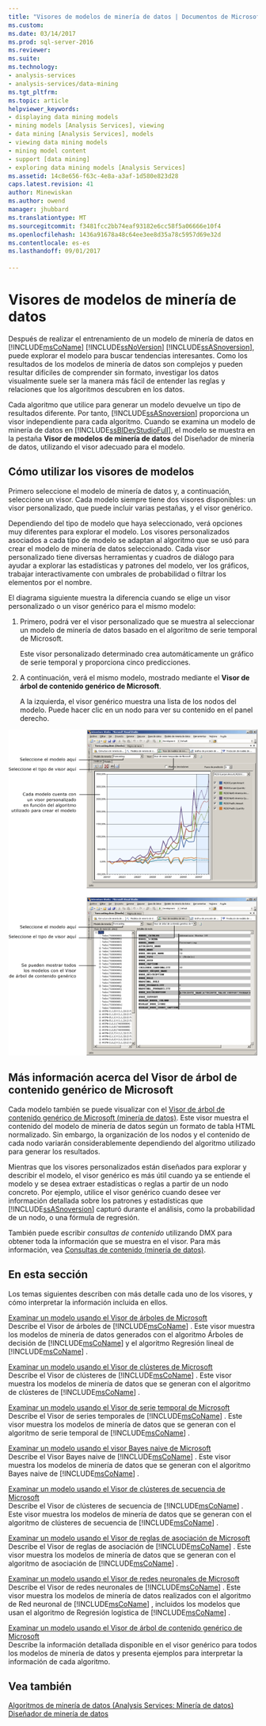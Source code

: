 ```yaml
---
title: "Visores de modelos de minería de datos | Documentos de Microsoft"
ms.custom: 
ms.date: 03/14/2017
ms.prod: sql-server-2016
ms.reviewer: 
ms.suite: 
ms.technology:
- analysis-services
- analysis-services/data-mining
ms.tgt_pltfrm: 
ms.topic: article
helpviewer_keywords:
- displaying data mining models
- mining models [Analysis Services], viewing
- data mining [Analysis Services], models
- viewing data mining models
- mining model content
- support [data mining]
- exploring data mining models [Analysis Services]
ms.assetid: 14c8e656-f63c-4e8a-a3af-1d580e823d28
caps.latest.revision: 41
author: Minewiskan
ms.author: owend
manager: jhubbard
ms.translationtype: MT
ms.sourcegitcommit: f3481fcc2bb74eaf93182e6cc58f5a06666e10f4
ms.openlocfilehash: 1436a91678a48c64ee3ee8d35a78c5957d69e32d
ms.contentlocale: es-es
ms.lasthandoff: 09/01/2017

---
```

# <a name="data-mining-model-viewers"></a>Visores de modelos de minería de datos
  Después de realizar el entrenamiento de un modelo de minería de datos en [!INCLUDE[msCoName](../../includes/msconame-md.md)] [!INCLUDE[ssNoVersion](../../includes/ssnoversion-md.md)] [!INCLUDE[ssASnoversion](../../includes/ssasnoversion-md.md)], puede explorar el modelo para buscar tendencias interesantes. Como los resultados de los modelos de minería de datos son complejos y pueden resultar difíciles de comprender sin formato, investigar los datos visualmente suele ser la manera más fácil de entender las reglas y relaciones que los algoritmos descubren en los datos.  
  
 Cada algoritmo que utilice para generar un modelo devuelve un tipo de resultados diferente. Por tanto, [!INCLUDE[ssASnoversion](../../includes/ssasnoversion-md.md)] proporciona un visor independiente para cada algoritmo. Cuando se examina un modelo de minería de datos en [!INCLUDE[ssBIDevStudioFull](../../includes/ssbidevstudiofull-md.md)], el modelo se muestra en la pestaña **Visor de modelos de minería de datos** del Diseñador de minería de datos, utilizando el visor adecuado para el modelo.  
  
## <a name="how-to-use-the-model-viewers"></a>Cómo utilizar los visores de modelos  
 Primero seleccione el modelo de minería de datos y, a continuación, seleccione un visor. Cada modelo siempre tiene dos visores disponibles: un visor personalizado, que puede incluir varias pestañas, y el visor genérico.  
  
 Dependiendo del tipo de modelo que haya seleccionado, verá opciones muy diferentes para explorar el modelo. Los visores personalizados asociados a cada tipo de modelo se adaptan al algoritmo que se usó para crear el modelo de minería de datos seleccionado. Cada visor personalizado tiene diversas herramientas y cuadros de diálogo para ayudar a explorar las estadísticas y patrones del modelo, ver los gráficos, trabajar interactivamente con umbrales de probabilidad o filtrar los elementos por el nombre.  
  
 El diagrama siguiente muestra la diferencia cuando se elige un visor personalizado o un visor genérico para el mismo modelo:  
  
1.  Primero, podrá ver el visor personalizado que se muestra al seleccionar un modelo de minería de datos basado en el algoritmo de serie temporal de Microsoft.  
  
     Este visor personalizado determinado crea automáticamente un gráfico de serie temporal y proporciona cinco predicciones.  
  
2.  A continuación, verá el mismo modelo, mostrado mediante el **Visor de árbol de contenido genérico de Microsoft**.  
  
     A la izquierda, el visor genérico muestra una lista de los nodos del modelo. Puede hacer clic en un nodo para ver su contenido en el panel derecho.  
  
 ![Información general del Diseñador de modelos de minería de datos](../../analysis-services/data-mining/media/generic-mining-model-tab1.gif "información general del Diseñador de modelos de minería de datos")  
  
## <a name="more-about-the-microsoft-generic-content-tree-viewer"></a>Más información acerca del Visor de árbol de contenido genérico de Microsoft  
 Cada modelo también se puede visualizar con el [Visor de árbol de contenido genérico de Microsoft &#40;minería de datos&#41;](http://msdn.microsoft.com/library/751b4393-f6fd-48c1-bcef-bdca589ce34c). Este visor muestra el contenido del modelo de minería de datos según un formato de tabla HTML normalizado. Sin embargo, la organización de los nodos y el contenido de cada nodo variarán considerablemente dependiendo del algoritmo utilizado para generar los resultados.  
  
 Mientras que los visores personalizados están diseñados para explorar y describir el modelo, el visor genérico es más útil cuando ya se entiende el modelo y se desea extraer estadísticas o reglas a partir de un nodo concreto. Por ejemplo, utilice el visor genérico cuando desee ver información detallada sobre los patrones y estadísticas que [!INCLUDE[ssASnoversion](../../includes/ssasnoversion-md.md)] capturó durante el análisis, como la probabilidad de un nodo, o una fórmula de regresión.  
  
 También puede escribir *consultas de contenido* utilizando DMX para obtener toda la información que se muestra en el visor. Para más información, vea [Consultas de contenido &#40;minería de datos&#41;](../../analysis-services/data-mining/content-queries-data-mining.md).  
  
## <a name="in-this-section"></a>En esta sección  
 Los temas siguientes describen con más detalle cada uno de los visores, y cómo interpretar la información incluida en ellos.  
  
 [Examinar un modelo usando el Visor de árboles de Microsoft](../../analysis-services/data-mining/browse-a-model-using-the-microsoft-tree-viewer.md)  
 Describe el Visor de árboles de [!INCLUDE[msCoName](../../includes/msconame-md.md)] . Este visor muestra los modelos de minería de datos generados con el algoritmo Árboles de decisión de [!INCLUDE[msCoName](../../includes/msconame-md.md)] y el algoritmo Regresión lineal de [!INCLUDE[msCoName](../../includes/msconame-md.md)] .  
  
 [Examinar un modelo usando el Visor de clústeres de Microsoft](../../analysis-services/data-mining/browse-a-model-using-the-microsoft-cluster-viewer.md)  
 Describe el Visor de clústeres de [!INCLUDE[msCoName](../../includes/msconame-md.md)] . Este visor muestra los modelos de minería de datos que se generan con el algoritmo de clústeres de [!INCLUDE[msCoName](../../includes/msconame-md.md)] .  
  
 [Examinar un modelo usando el Visor de serie temporal de Microsoft](../../analysis-services/data-mining/browse-a-model-using-the-microsoft-time-series-viewer.md)  
 Describe el Visor de series temporales de [!INCLUDE[msCoName](../../includes/msconame-md.md)] . Este visor muestra los modelos de minería de datos que se generan con el algoritmo de serie temporal de [!INCLUDE[msCoName](../../includes/msconame-md.md)] .  
  
 [Examinar un modelo usando el visor Bayes naive de Microsoft](../../analysis-services/data-mining/browse-a-model-using-the-microsoft-naive-bayes-viewer.md)  
 Describe el Visor Bayes naive de [!INCLUDE[msCoName](../../includes/msconame-md.md)] . Este visor muestra los modelos de minería de datos que se generan con el algoritmo Bayes naive de [!INCLUDE[msCoName](../../includes/msconame-md.md)] .  
  
 [Examinar un modelo usando el Visor de clústeres de secuencia de Microsoft](../../analysis-services/data-mining/browse-a-model-using-the-microsoft-sequence-cluster-viewer.md)  
 Describe el Visor de clústeres de secuencia de [!INCLUDE[msCoName](../../includes/msconame-md.md)] . Este visor muestra los modelos de minería de datos que se generan con el algoritmo de clústeres de secuencia de [!INCLUDE[msCoName](../../includes/msconame-md.md)] .  
  
 [Examinar un modelo usando el Visor de reglas de asociación de Microsoft](../../analysis-services/data-mining/browse-a-model-using-the-microsoft-association-rules-viewer.md)  
 Describe el Visor de reglas de asociación de [!INCLUDE[msCoName](../../includes/msconame-md.md)] . Este visor muestra los modelos de minería de datos que se generan con el algoritmo de asociación de [!INCLUDE[msCoName](../../includes/msconame-md.md)] .  
  
 [Examinar un modelo usando el Visor de redes neuronales de Microsoft](../../analysis-services/data-mining/browse-a-model-using-the-microsoft-neural-network-viewer.md)  
 Describe el Visor de redes neuronales de [!INCLUDE[msCoName](../../includes/msconame-md.md)] . Este visor muestra los modelos de minería de datos realizados con el algoritmo de Red neuronal de [!INCLUDE[msCoName](../../includes/msconame-md.md)] , incluidos los modelos que usan el algoritmo de Regresión logística de [!INCLUDE[msCoName](../../includes/msconame-md.md)] .  
  
 [Examinar un modelo usando el Visor de árbol de contenido genérico de Microsoft](../../analysis-services/data-mining/browse-a-model-using-the-microsoft-generic-content-tree-viewer.md)  
 Describe la información detallada disponible en el  visor genérico para todos los modelos de minería de datos y presenta ejemplos para interpretar la información de cada algoritmo.  
  
## <a name="see-also"></a>Vea también  
 [Algoritmos de minería de datos &#40;Analysis Services: Minería de datos&#41;](../../analysis-services/data-mining/data-mining-algorithms-analysis-services-data-mining.md)   
 [Diseñador de minería de datos](../../analysis-services/data-mining/data-mining-designer.md)  
  
  
